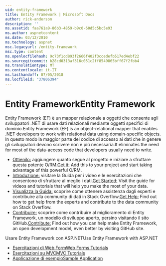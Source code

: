 ```yaml
---
uid: entity-framework
title: Entity Framework | Microsoft Docs
author: rick-anderson
description: ''
ms.assetid: faa761a9-86b3-4859-b9c0-60d5c5bc5e93
ms.author: aspnetcontent
ms.date: 03/12/2010
ms.technology: aspnet
msc.legacyurl: /entity-framework
msc.type: content
ms.openlocfilehash: 9c73f1cd893f2666f402f3ccedefb517ed4ebf22
ms.sourcegitcommit: b28cd0313af316c051c2ff8549865bff67f2fbb4
ms.translationtype: MT
ms.contentlocale: it-IT
ms.lasthandoff: 07/05/2018
ms.locfileid: "37806394"
---
```

<a name="entity-framework"></a><span data-ttu-id="3e8aa-102">Entity Framework</span><span class="sxs-lookup"><span data-stu-id="3e8aa-102">Entity Framework</span></span>
====================
<span data-ttu-id="3e8aa-103">Entity Framework (EF) è un mapper relazionale a oggetti che consente agli sviluppatori .NET di usare dati relazionali mediante oggetti specifici di dominio.</span><span class="sxs-lookup"><span data-stu-id="3e8aa-103">Entity Framework (EF) is an object-relational mapper that enables .NET developers to work with relational data using domain-specific objects.</span></span> <span data-ttu-id="3e8aa-104">In questo modo la maggior parte del codice di accesso ai dati che in genere gli sviluppatori devono scrivere non è più necessaria.</span><span class="sxs-lookup"><span data-stu-id="3e8aa-104">It eliminates the need for most of the data-access code that developers usually need to write.</span></span>


- <span data-ttu-id="3e8aa-105">[Ottienilo:](https://msdn.com/data/ee712906) aggiungere quanto segue al progetto e iniziare a sfruttare questa potente O/RM.</span><span class="sxs-lookup"><span data-stu-id="3e8aa-105">[Get it:](https://msdn.com/data/ee712906) Add this to your project and start taking advantage of this powerful O/RM.</span></span>
- <span data-ttu-id="3e8aa-106">[Introduzione:](https://msdn.com/data/ee712907) visitare la Guida per i video e le esercitazioni che consentono di sfruttare al meglio i dati.</span><span class="sxs-lookup"><span data-stu-id="3e8aa-106">[Get Started:](https://msdn.com/data/ee712907) Visit the guide for videos and tutorials that will help you make the most of your data.</span></span>
- <span data-ttu-id="3e8aa-107">[Visualizza la Guida:](https://msdn.com/data/hh913619) scoprire come ottenere assistenza dagli esperti e contribuire alla community di dati in Stack Overflow.</span><span class="sxs-lookup"><span data-stu-id="3e8aa-107">[Get Help:](https://msdn.com/data/hh913619) Find out how to get help from the experts and contribute to the data community on Stack Overflow.</span></span>
- <span data-ttu-id="3e8aa-108">[Contribuire:](https://github.com/aspnet/EntityFramework6) scoprire come contribuire al miglioramento di Entity Framework, un modello di sviluppo aperto, persino visitando il sito GitHub.</span><span class="sxs-lookup"><span data-stu-id="3e8aa-108">[Contribute:](https://github.com/aspnet/EntityFramework6) Find out how you can help make Entity Framework, an open development model, even better by visiting GitHub site.</span></span>


<span data-ttu-id="3e8aa-109">Usare Entity Framework con ASP.NET</span><span class="sxs-lookup"><span data-stu-id="3e8aa-109">Use Entity Framework with ASP.NET</span></span>

- [<span data-ttu-id="3e8aa-110">Esercitazioni di Web Form</span><span class="sxs-lookup"><span data-stu-id="3e8aa-110">Web Forms Tutorials</span></span>](web-forms/overview/older-versions-getting-started/getting-started-with-ef/the-entity-framework-and-aspnet-getting-started-part-1.md)
- [<span data-ttu-id="3e8aa-111">Esercitazioni su MVC</span><span class="sxs-lookup"><span data-stu-id="3e8aa-111">MVC Tutorials</span></span>](mvc/overview/getting-started/getting-started-with-ef-using-mvc/creating-an-entity-framework-data-model-for-an-asp-net-mvc-application.md)
- [<span data-ttu-id="3e8aa-112">Applicazione di esempio</span><span class="sxs-lookup"><span data-stu-id="3e8aa-112">Sample Application</span></span>](https://code.msdn.microsoft.com/ASPNET-MVC-Application-b01a9fe8)
